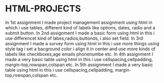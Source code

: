 # HTML-PROJECTS
In 1st assignment I made project management assignment using html in which i use tables, different kind of labels like options, dates, radio and a submit button. In 2nd assignment I made a basic form using html in this i use differencet kind of labes,radios,buttonds, i also set field. In 3rd assignment I made a survey form using html in this i use more things using style tag i set a bacground color i align it in center and use more kinds of labels like checkboxes,age emails phonenumbe etc. In 4th assignment I made a very basic table using html in this i use cellspacing,cellpadding, margin-top,rowspan,colspan etc. In 5th assignment I made a very basic table using html in this i use cellspacing,cellpadding, margin-top,rowspan,colspan etc.
